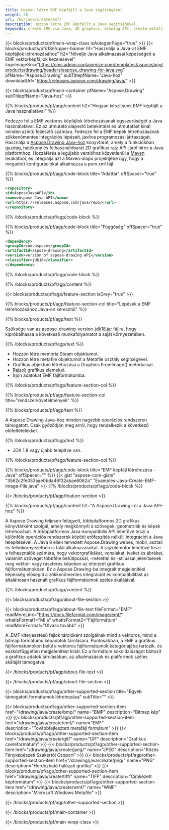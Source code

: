 ```yaml
---
title: Hozzon létre EMF képfájlt a Java segítségével
weight: 20
url: /hu/java/create/emf/
description: Hozzon létre EMF képfájlt a Java segítségével.
keywords: create EMF via Java, 2D graphics, drawing API, create metafile in Java, Drawing Java-hoz, save EMF image file, cross-platform 2D graphic library, Metafile class, vector graphics drawing, draw line, EMF image file, Graphics file formats
---
```


{{< blocks/products/pf/main-wrap-class isAutogenPage="true" >}}
{{< blocks/products/pf/i18n/upper-banner h1="Használja a Java-at EMF képfájlok létrehozásához" h2="Növelje Java alkalmazásai képességeit a EMF vektorképfájlok kezelésével" logoImageSrc="https://cms.admin.containerize.com/templates/aspose/img/products/drawing/headers/aspose_drawing-for-java.svg" pfName="Aspose.Drawing" subTitlepfName="Java-hoz" downloadUrl="https://releases.aspose.com/drawing/java/" >}}

{{< blocks/products/pf/main-container pfName="Aspose.Drawing" subTitlepfName="Java-hoz" >}}


{{% blocks/products/pf/agp/content h2="Hogyan készítsünk EMF képfájlt a Java használatával" %}}

Fedezze fel a EMF vektoros képfájlok létrehozásának egyszerűségét a Java használatával. Ez az útmutató alapvető betekintést és útmutatást kínál minden szintű fejlesztő számára. Fedezze fel a EMF képek létrehozásának zökkenőmentes integrációs lépéseit, javítva programozási jártasságát. Használja a [Aspose.Drawing Java-hoz](https://products.aspose.com/drawing/java) könyvtárat, amely a funkciókban gazdag, hatékony és felhasználóbarát 2D grafikus rajz API-járól híres a Java platformhoz. Hozzáférés a legújabb verzióhoz közvetlenül a [Maven](https://releases.aspose.com/java/repo/com/aspose/aspose-drawing/) lerakatból, és integrálja azt a Maven-alapú projektjébe úgy, hogy a megadott konfigurációkat alkalmazza a pom.xml fájl.

{{% blocks/products/pf/agp/code-block title="Adattár" offSpacer="true" %}}

```xml
<repository>
<id>AsposeJavaAPI</id>
<name>Aspose Java API</name>
<url>https://releases.aspose.com/java/repo/</url>
</repository>
```

{{% /blocks/products/pf/agp/code-block %}}

{{% blocks/products/pf/agp/code-block title="Függőség" offSpacer="true" %}}

```xml
<dependency>
<groupId>com.aspose</groupId>
<artifactId>aspose-drawing</artifactId>
<version>version of aspose-drawing API</version>
<classifier>jdk18</classifier>
</dependency>
```

{{% /blocks/products/pf/agp/code-block %}}

{{% /blocks/products/pf/agp/content %}}


{{< blocks/products/pf/agp/feature-section isGrey="true" >}}

{{% blocks/products/pf/agp/feature-section-col title="Lépések a EMF létrehozásához Java-on keresztül" %}}

{{% blocks/products/pf/agp/text %}}

Szüksége van az [aspose-drawing-version-jdk18.jar](https://releases.aspose.com/drawing/java/) fájlra, hogy kipróbálhassa a következő munkafolyamatot a saját környezetében.

{{% /blocks/products/pf/agp/text %}}

+ Hozzon létre memória Steam objektumot.
+ Hozzon létre metafile objektumot a Metafile osztály segítségével.
+ Grafikus objektum létrehozása a Graphics.FromImage() metódussal.
+ Rajzolj grafikus elemeket.
+ Írjon adatokat EMF fájlformátumba.

{{% /blocks/products/pf/agp/feature-section-col %}}

{{% blocks/products/pf/agp/feature-section-col title="rendszerkövetelmények" %}}

{{% blocks/products/pf/agp/text %}}

A Aspose.Drawing Java-hoz minden nagyobb operációs rendszeren támogatott. Csak győződjön meg arról, hogy rendelkezik a következő előfeltételekkel.

{{% /blocks/products/pf/agp/text %}}

- JDK 1.8 vagy újabb telepítve van.

{{% /blocks/products/pf/agp/feature-section-col %}}

{{% blocks/products/pf/agp/code-block title="EMF képfájl létrehozása - Java" offSpacer="" %}}
{{< gist "aspose-com-gists" "3562c2fe053aae0bda46f32abae6062a" "Examples-Java-Create-EMF-Image-File.java" >}}
{{% /blocks/products/pf/agp/code-block %}}

{{< /blocks/products/pf/agp/feature-section >}}


<!-- aboutfile Starts -->

{{% blocks/products/pf/agp/content h2="A Aspose.Drawing-ról a Java API-hoz" %}}

A Aspose.Drawing teljesen felügyelt, többplatformos 2D grafikus könyvtárként szolgál, amely megkönnyíti a szövegek, geometriák és képek létrehozását. A többplatformos Java-kompatibilis API lehetővé teszi a különféle operációs rendszerek közötti erőfeszítés nélküli integrációt a Java telepítésével. A Java 8 ellen tervezett Aspose.Drawing webes, mobil, asztali és felhőkörnyezetben is talál alkalmazásokat. A rajzolómotor lehetővé teszi a felhasználók számára, hogy vektorgrafikákat, vonalakat, íveket és ábrákat, valamint szöveget többféle betűtípussal, -mérettel és -stílussal jelenítsenek meg vektor- vagy raszteres képeken az elterjedt grafikus fájlformátumokban. Ez a Aspose.Drawing-ba integrált megjelenítési képesség elősegíti a zökkenőmentes integrációt és kompatibilitást az általánosan használt grafikus fájlformátumok széles skálájával.

{{% /blocks/products/pf/agp/content %}}


{{< blocks/products/pf/agp/about-file-section >}}

{{< blocks/products/pf/agp/about-file-text fileFormat="EMF" readMoreLink="https://docs.fileformat.com/image/emf/" whatIsFormat1="Mi a" whatIsFormat2="Fájlformátum" readMoreFormat="Olvass tovább" >}}

A .EMF kiterjesztésű fájlok tárolóként szolgálnak mind a vektoros, mind a bitmap formátumú képadatok tárolására. Pontosabban, a EMF a grafikus fájlformátumokon belül a vektoros fájlformátumok kategóriájába tartozik, és eszközfüggetlen megjelenítést kínál. Ez a formátum sokoldalúságot biztosít a grafikus adatok tárolásában, az alkalmazások és platformok széles skáláját támogatva.

{{< /blocks/products/pf/agp/about-file-text >}}

{{< /blocks/products/pf/agp/about-file-section >}}

<!-- aboutfile Ends -->


{{< blocks/products/pf/agp/other-supported-section title="Egyéb támogatott formátumok létrehozása" subTitle="" >}}

{{< blocks/products/pf/agp/other-supported-section-item href="/drawing/java/create/bmp/" name="BMP" description="Bitmap kép" >}}
{{< blocks/products/pf/agp/other-supported-section-item href="/drawing/java/create/emf/" name="EMF" description="Továbbfejlesztett metafájl formátum" >}}
{{< blocks/products/pf/agp/other-supported-section-item href="/drawing/java/create/gif/" name="GIF" description="Grafikus csereformátum" >}}
{{< blocks/products/pf/agp/other-supported-section-item href="/drawing/java/create/jpeg/" name="JPEG" description="Közös Fényképészeti Szakértői Csoport" >}}
{{< blocks/products/pf/agp/other-supported-section-item href="/drawing/java/create/png/" name="PNG" description="Hordozható hálózati grafika" >}}
{{< blocks/products/pf/agp/other-supported-section-item href="/drawing/java/create/tiff/" name="TIFF" description="Címkézett képformátum" >}}
{{< blocks/products/pf/agp/other-supported-section-item href="/drawing/java/create/wmf/" name="WMF" description="Microsoft Windows Metafile" >}}


{{< /blocks/products/pf/agp/other-supported-section >}}

{{< /blocks/products/pf/main-container >}}

{{< /blocks/products/pf/main-wrap-class >}}
